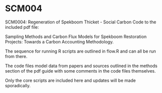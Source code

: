 # SCM004
SCM0004: Regeneration of Spekboom Thicket - Social Carbon
Code to the included pdf file: 

Sampling Methods and Carbon Flux Models for Spekboom Restoration Projects: Towards a Carbon Accounting Methodology.

The sequence for running R scripts are outlined in flow.R and can all be run from there.

The code files model data from papers and sources outlined in the methods section of the pdf guide with some comments in the code files themselves.

Only the core scripts are included here and updates will be made sporadically.
